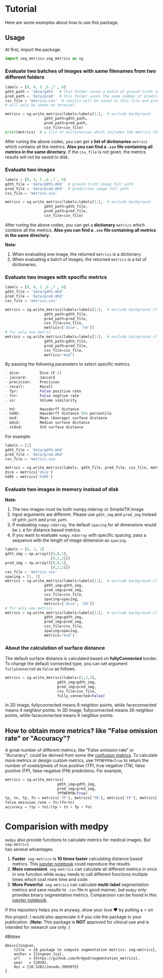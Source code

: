 # Tutorial

Here are some examples about how to use this package.

## Usage
At first, import the package:
```python
import seg_metrics.seg_metrics as sg
```


### Evaluate two batches of images with same filenames from two different folders
```python
labels = [0, 4, 5 ,6 ,7 , 8]
gdth_path = 'data/gdth'  # this folder saves a batch of ground truth images
pred_path = 'data/pred'  # this folder saves the same number of prediction images
csv_file = 'metrics.csv'  # results will be saved to this file and prented on terminal as well. If not set, results 
# will only be shown on terminal.

metrics = sg.write_metrics(labels=labels[1:],  # exclude background
                  gdth_path=gdth_path,
                  pred_path=pred_path,
                  csv_file=csv_file)
print(metrics)  # a list of dictionaries which includes the metrics for each pair of image.
```
After runing the above codes, you can get a **list of dictionaries** `metrics` which contains all the metrics. **Also you can find a `.csv` file containing all metrics in the same directory.** If the `csv_file` is not given, the metrics results will not be saved to disk.

### Evaluate two images
```python
labels = [0, 4, 5 ,6 ,7 , 8]
gdth_file = 'data/gdth.mhd'  # ground truth image full path
pred_file = 'data/pred.mhd'  # prediction image full path
csv_file = 'metrics.csv'

metrics = sg.write_metrics(labels=labels[1:],  # exclude background
                  gdth_path=gdth_file,
                  pred_path=pred_file,
                  csv_file=csv_file)
```
After runing the above codes, you can get a **dictionary** `metrics` which contains all the metrics. **Also you can find a `.csv` file containing all metrics in the same directory.**

**Note:** 
1. When evaluating one image, the returned `metrics` is a dictionary.
2. When evaluating a batch of images, the returned `metrics` is a list of dictionaries.

### Evaluate two images with specific metrics
```python
labels = [0, 4, 5 ,6 ,7 , 8]
gdth_file = 'data/gdth.mhd'
pred_file = 'data/pred.mhd'
csv_file = 'metrics.csv'

metrics = sg.write_metrics(labels=labels[1:],  # exclude background if needed
                  gdth_path=gdth_file,
                  pred_path=pred_file,
                  csv_file=csv_file,
                  metrics=['dice', 'hd'])
# for only one metric
metrics = sg.write_metrics(labels=labels[1:],  # exclude background if needed
                  gdth_path=gdth_file,
                  pred_path=pred_file,
                  csv_file=csv_file,
                  metrics='msd')  
```

By passing the following parameters to select specific metrics.

```python
- dice:         Dice (F-1)
- jaccard:      Jaccard
- precision:    Precision
- recall:       Recall
- fpr:          False positive rate
- fnr:          False negtive rate
- vs:           Volume similarity

- hd:           Hausdorff distance
- hd95:         Hausdorff distance 95% percentile
- msd:          Mean (Average) surface distance
- mdsd:         Median surface distance
- stdsd:        Std surface distance
```

For example:
```python
labels = [1]
gdth_file = 'data/gdth.mhd'
pred_file = 'data/pred.mhd'
csv_file = 'metrics.csv'

metrics = sg.write_metrics(labels, gdth_file, pred_file, csv_file, metrics=['dice', 'hd95'])
dice = metrics['dice']
hd95 = metrics['hd95']
```


### Evaluate two images in memory instead of disk
**Note:**
1. The two images must be both numpy.ndarray or SimpleITK.Image.
2. Input arguments are different. Please use `gdth_img` and `pred_img` instead of `gdth_path` and `pred_path`.
3. If evaluating `numpy.ndarray`, the default `spacing` for all dimensions would be `1.0` for distance based metrics.
4. If you want to evaluate `numpy.ndarray` with specific spacing, pass a sequence with the length of image dimension as `spacing`.

```python
labels = [0, 1, 2]
gdth_img = np.array([[0,0,1], 
                     [0,1,2]])
pred_img = np.array([[0,0,1], 
                     [0,2,2]])
csv_file = 'metrics.csv'
spacing = [1, 2]
metrics = sg.write_metrics(labels=labels[1:],  # exclude background if needed
                  gdth_img=gdth_img,
                  pred_img=pred_img,
                  csv_file=csv_file,
                  spacing=spacing,
                  metrics=['dice', 'hd'])
# for only one metrics
metrics = sg.write_metrics(labels=labels[1:],  # exclude background if needed
                  gdth_img=gdth_img,
                  pred_img=pred_img,
                  csv_file=csv_file,
                  spacing=spacing,
                  metrics='msd')  
```

### About the calculation of surface distance
The default surface distance is calculated based on **fullyConnected** border. To change the default connected type, 
you can set argument `fullyConnected` as `False` as follows.
```python
metrics = sg.write_metrics(labels=[1,2,3],
                        gdth_img=gdth_img,
                        pred_img=pred_img,
                        csv_file=csv_file,
                        fully_connected=False) 
```                  
In 2D image, fullyconnected means 8 neighbor points, while faceconnected means 4 neighbor points.
In 3D image, fullyconnected means 26 neighbor points, while faceconnected means 6 neighbor points.


## How to obtain more metrics? like "False omission rate" or "Accuracy"?
A great number of different metrics, like "False omission rate" or "Accuracy", could be derived from some the [confusion matrics](https://en.wikipedia.org/wiki/Confusion_matrix). To calculate more metrics or design custom metrics, use `TPTNFPFN=True` to return the number of voxels/pixels of true positive (TP), true negative (TN), false positive (FP), false negative (FN) predictions. For example,
```python
metrics = sg.write_metrics(
                        gdth_img=gdth_img,
                        pred_img=pred_img,
                        TPTNFPFN=True) 
tp, tn, fp, fn = metrics['TP'], metrics['TN'], metrics['FP'], metrics['FN']
false_omission_rate = fn/(fn+tn)
accuracy = (tp + tn)/(tp + tn + fp + fn)
```          

# Comparision with medpy
`medpy` also provide functions to calculate metrics for medical images. But `seg-metrics`     
has several advantages.
1. **Faster**. `seg-metrics` is **10 times faster** calculating distance based metrics. This [jupyter 
notebook](https://colab.research.google.com/drive/1gLQghS1d_fWsaJs3G4Ip0GlZHEJFcxDr#scrollTo=mDWvyxW7VExd) could reproduce the results. 
2. **More convenient**. `seg-metrics` can calculate all different metrics in once in one function while 
`medpy` needs to call different functions multiple times which cost more time and code.
3. **More Powerful**. `seg-metrics` can calculate **multi-label** segmentation metrics and save results to 
`.csv` file in good manner, but `medpy` only provides binary segmentation metrics. Comparision can be found in this [jupyter 
notebook](https://colab.research.google.com/drive/1gLQghS1d_fWsaJs3G4Ip0GlZHEJFcxDr#scrollTo=mDWvyxW7VExd).
 


If this repository helps you in anyway, show your love ❤️ by putting a ⭐ on this project. 
I would also appreciate it if you cite the package in your publication. (**Note:** This package is **NOT** approved for clinical use and is intended for research use only. )

#Bibtex

    @misc{Jingnan,
        title  = {A package to compute segmentation metrics: seg-metrics},
        author = {Jingnan Jia},
        url    = {https://github.com/Ordgod/segmentation_metrics}, 
        year   = {2020}, 
        doi = {10.5281/zenodo.3995075}
    }

